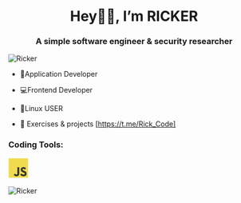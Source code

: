 <h1 align="center">Hey👋🏻, I’m RICKER</h1>
<h3 align="center">A simple software engineer & security researcher</h3>
<p align="left">
<img src="https://github-profile-trophy.vercel.app/?username=drary00&theme=radical" alt="Ricker">
</p>

- 📱Application Developer

- 💻Frontend Developer

- 🐧Linux USER

- 📩 Exercises & projects [https://t.me/Rick_Code]

<h3>Coding Tools:</h3>
<p align="left">
<a href="https://www.javascript.com/" target="_blank" rel="noreferrer">
<img src="https://raw.githubusercontent.com/devicons/devicon/master/icons/javascript/javascript-original.svg" alt="Javascript" width="40" height="40">
</p>
<p>
<img align="left" src="https://github-readme-stats.vercel.app/api?username=DrAry00&show_icons=true&theme=dark" alt="Ricker">
</p>
